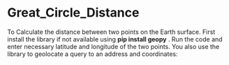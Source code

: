 # Great_Circle_Distance

To Calculate the distance between two points on the Earth surface. 
First install the library if not available using **pip install geopy** .
Run the code and enter necessary latitude and longitude of the two points.
You also use the library to geolocate a query to an address and coordinates:
